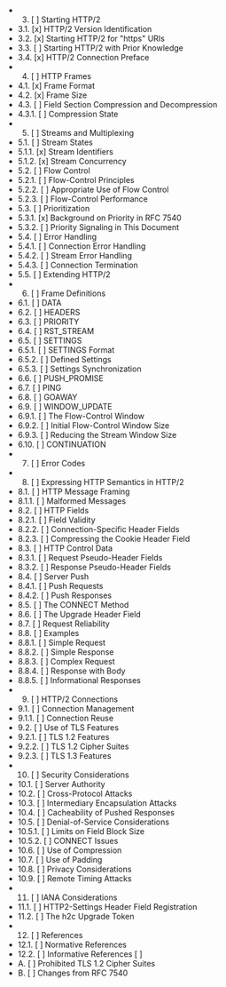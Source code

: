 * 3. [ ] Starting HTTP/2
 * 3.1. [x] HTTP/2 Version Identification
 * 3.2. [x] Starting HTTP/2 for "https" URIs
 * 3.3. [ ] Starting HTTP/2 with Prior Knowledge
 * 3.4. [x] HTTP/2 Connection Preface
* 4. [ ] HTTP Frames
 * 4.1. [x] Frame Format
 * 4.2. [x] Frame Size
 * 4.3. [ ] Field Section Compression and Decompression
 * 4.3.1. [ ] Compression State
* 5. [ ] Streams and Multiplexing
 * 5.1. [ ] Stream States
 * 5.1.1. [x] Stream Identifiers
 * 5.1.2. [x] Stream Concurrency
 * 5.2. [ ] Flow Control
 * 5.2.1. [ ] Flow-Control Principles
 * 5.2.2. [ ] Appropriate Use of Flow Control
 * 5.2.3. [ ] Flow-Control Performance
 * 5.3. [ ] Prioritization
 * 5.3.1. [x] Background on Priority in RFC 7540
 * 5.3.2. [ ] Priority Signaling in This Document
 * 5.4. [ ] Error Handling
 * 5.4.1. [ ] Connection Error Handling
 * 5.4.2. [ ] Stream Error Handling
 * 5.4.3. [ ] Connection Termination
 * 5.5. [ ] Extending HTTP/2
* 6. [ ] Frame Definitions
 * 6.1. [ ] DATA
 * 6.2. [ ] HEADERS
 * 6.3. [ ] PRIORITY
 * 6.4. [ ] RST_STREAM
 * 6.5. [ ] SETTINGS
 * 6.5.1. [ ] SETTINGS Format
 * 6.5.2. [ ] Defined Settings
 * 6.5.3. [ ] Settings Synchronization
 * 6.6. [ ] PUSH_PROMISE
 * 6.7. [ ] PING
 * 6.8. [ ] GOAWAY
 * 6.9. [ ] WINDOW_UPDATE
 * 6.9.1. [ ] The Flow-Control Window
 * 6.9.2. [ ] Initial Flow-Control Window Size
 * 6.9.3. [ ] Reducing the Stream Window Size
 * 6.10. [ ] CONTINUATION
* 7. [ ] Error Codes
* 8. [ ] Expressing HTTP Semantics in HTTP/2
 * 8.1. [ ] HTTP Message Framing
 * 8.1.1. [ ] Malformed Messages
 * 8.2. [ ] HTTP Fields
 * 8.2.1. [ ] Field Validity
 * 8.2.2. [ ] Connection-Specific Header Fields
 * 8.2.3. [ ] Compressing the Cookie Header Field
 * 8.3. [ ] HTTP Control Data
 * 8.3.1. [ ] Request Pseudo-Header Fields
 * 8.3.2. [ ] Response Pseudo-Header Fields
 * 8.4. [ ] Server Push
 * 8.4.1. [ ] Push Requests
 * 8.4.2. [ ] Push Responses
 * 8.5. [ ] The CONNECT Method
 * 8.6. [ ] The Upgrade Header Field
 * 8.7. [ ] Request Reliability
 * 8.8. [ ] Examples
 * 8.8.1. [ ] Simple Request
 * 8.8.2. [ ] Simple Response
 * 8.8.3. [ ] Complex Request
 * 8.8.4. [ ] Response with Body
 * 8.8.5. [ ] Informational Responses
* 9. [ ] HTTP/2 Connections
 * 9.1. [ ] Connection Management
 * 9.1.1. [ ] Connection Reuse
 * 9.2. [ ] Use of TLS Features
 * 9.2.1. [ ] TLS 1.2 Features
 * 9.2.2. [ ] TLS 1.2 Cipher Suites
 * 9.2.3. [ ] TLS 1.3 Features
* 10. [ ] Security Considerations
 * 10.1. [ ] Server Authority
 * 10.2. [ ] Cross-Protocol Attacks
 * 10.3. [ ] Intermediary Encapsulation Attacks
 * 10.4. [ ] Cacheability of Pushed Responses
 * 10.5. [ ] Denial-of-Service Considerations
 * 10.5.1. [ ] Limits on Field Block Size
 * 10.5.2. [ ] CONNECT Issues
 * 10.6. [ ] Use of Compression
 * 10.7. [ ] Use of Padding
 * 10.8. [ ] Privacy Considerations
 * 10.9. [ ] Remote Timing Attacks
* 11. [ ] IANA Considerations
 * 11.1. [ ] HTTP2-Settings Header Field Registration
 * 11.2. [ ] The h2c Upgrade Token
* 12. [ ] References
 * 12.1. [ ] Normative References
 * 12.2. [ ] Informative References [ ] 
* A. [ ] Prohibited TLS 1.2 Cipher Suites
* B. [ ] Changes from RFC 7540